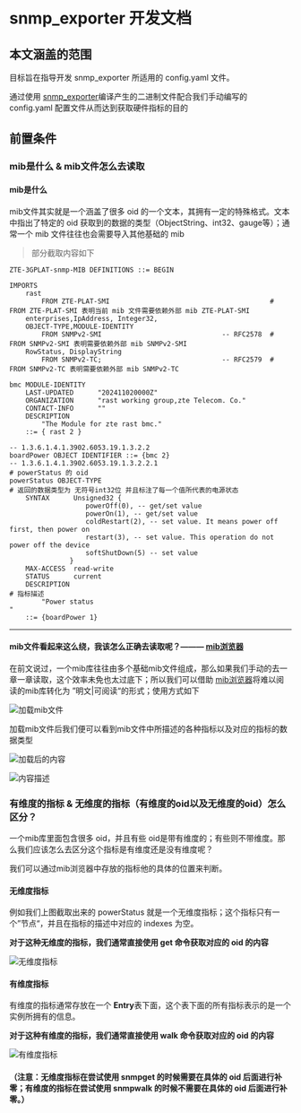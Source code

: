 # snmp_exporter 开发文档
## 本文涵盖的范围
目标旨在指导开发 snmp_exporter 所适用的 config.yaml 文件。<p>
通过使用 [snmp_exporter](https://github.com/prometheus/snmp_exporter)编译产生的二进制文件配合我们手动编写的 config.yaml 配置文件从而达到获取硬件指标的目的
## 前置条件
### mib是什么 & mib文件怎么去读取
#### mib是什么
mib文件其实就是一个涵盖了很多 oid 的一个文本，其拥有一定的特殊格式。文本中指出了特定的 oid 获取到的数据的类型（ObjectString、int32、gauge等）；通常一个 mib 文件往往也会需要导入其他基础的 mib<p>
> 部分截取内容如下
```
ZTE-3GPLAT-snmp-MIB DEFINITIONS ::= BEGIN

IMPORTS
    rast
        FROM ZTE-PLAT-SMI                                        # FROM ZTE-PLAT-SMI 表明当前 mib 文件需要依赖外部 mib ZTE-PLAT-SMI
    enterprises,IpAddress, Integer32, 
    OBJECT-TYPE,MODULE-IDENTITY
        FROM SNMPv2-SMI                              -- RFC2578  # FROM SNMPv2-SMI 表明需要依赖外部 mib SNMPv2-SMI 
    RowStatus, DisplayString
        FROM SNMPv2-TC;                              -- RFC2579  # FROM SNMPv2-TC 表明需要依赖外部 mib SNMPv2-TC

bmc MODULE-IDENTITY
    LAST-UPDATED      "202411020000Z"                    
    ORGANIZATION      "rast working group,zte Telecom. Co." 
    CONTACT-INFO      ""
    DESCRIPTION       
        "The Module for zte rast bmc."
    ::= { rast 2 }

-- 1.3.6.1.4.1.3902.6053.19.1.3.2.2
boardPower OBJECT IDENTIFIER ::= {bmc 2}
-- 1.3.6.1.4.1.3902.6053.19.1.3.2.2.1                                                       # powerStatus 的 oid
powerStatus OBJECT-TYPE                                                                     # 返回的数据类型为 无符号int32位 并且标注了每一个值所代表的电源状态
    SYNTAX      Unsigned32 {
                   powerOff(0), -- get/set value
                   powerOn(1), -- get/set value
                   coldRestart(2), -- set value. It means power off first, then power on
                   restart(3), -- set value. This operation do not power off the device
                   softShutDown(5) -- set value
               }
    MAX-ACCESS  read-write
    STATUS      current
    DESCRIPTION                                                                             # 指标描述
        "Power status
"
    ::= {boardPower 1}
```

--- 
#### mib文件看起来这么绕，我该怎么正确去读取呢？——— [mib浏览器](https://www.ireasoning.com/mibbrowser.shtml)
在前文说过，一个mib库往往由多个基础mib文件组成，那么如果我们手动的去一章一章读取，这个效率未免也太过底下；所以我们可以借助 [mib浏览器](https://www.ireasoning.com/mibbrowser.shtml)将难以阅读的mib库转化为 ”明文|可阅读“的形式；使用方式如下<p>
![加载mib文件](./images/mibBrowser_1.png)<p>
加载mib文件后我们便可以看到mib文件中所描述的各种指标以及对应的指标的数据类型<p>
![加载后的内容](./images/mibBrowser_2.png)<p>
![内容描述](./images/mibBrowser_3.png)

### 有维度的指标 & 无维度的指标（有维度的oid以及无维度的oid）怎么区分？
一个mib库里面包含很多 oid，并且有些 oid是带有维度的；有些则不带维度。那么我们应该怎么去区分这个指标是有维度还是没有维度呢？<p>
我们可以通过mib浏览器中存放的指标他的具体的位置来判断。

#### 无维度指标
例如我们上图截取出来的 powerStatus 就是一个无维度指标；这个指标只有一个”节点“，并且在指标的描述中对应的 indexes 为空。<p>
**对于这种无维度的指标，我们通常直接使用 get 命令获取对应的 oid 的内容**<p>
![无维度指标](./images/mibBrowser_3.png)

#### 有维度指标
有维度的指标通常存放在一个 **Entry**表下面，这个表下面的所有指标表示的是一个实例所拥有的信息。<p>
**对于这种有维度的指标，我们通常直接使用 walk 命令获取对应的 oid 的内容**<p>
![有维度指标](./images/mibBrowser_4.png)

#### （注意：无维度指标在尝试使用 snmpget 的时候需要在具体的 oid 后面进行补零；有维度的指标在尝试使用 snmpwalk 的时候不需要在具体的 oid 后面进行补零。）